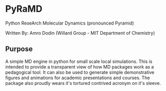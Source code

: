# PyRaMD
Python ReseArch Molecular Dynamics (pronounced Pyramid)

Written By: Amro Dodin (Willard Group - MIT Department of Chemistry)

## Purpose
A simple MD engine in python for small scale local simulations. 
This is intended to provide a transparent view of how MD packages work as a pedagogical tool. 
It can also be used to generate simple demonstrative figures and animations for academic presentations and courses.
The package also proudly wears it's tortured contrived acronym on it's sleeve.
